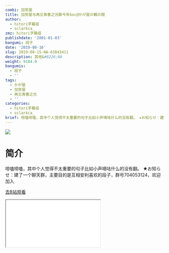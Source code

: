 ```yaml
---
combi: 加贺屋
title: 加贺屋与再见青春之光聊今年koc@かが屋の鶴の間
author:
  - hitori字幕组
  - sclarkca_
zmz: hitori字幕组
publishdate: '2001-01-03'
bangumi: 段子
date: '2019-08-16'
slug: 2019-08-15-NA-63843411
description: 其他&#8226;NA
weight: 9184.0
bangumis:
  - 段子
  - ''
tags:
  - かが屋
  - 加贺屋
  - 再见青春之光
  - ''
categories:
  - hitori字幕组
  - sclarkca_
brief: 唠嗑唠嗑，其中个人觉得不太重要的句子比如小声嘀咕什么的没有翻。 ★お知らせ：建了一个聊天群，主要目的是互相安利喜欢的段子，群号704053124，欢迎加入
---
```

![](https://raw.githubusercontent.com/tcgriffith/owaraisite/master/static/tmpimg/f169a9c9de78dfb536d258f4353aad83453b0904.jpg.480.jpg)
# 简介  
唠嗑唠嗑，其中个人觉得不太重要的句子比如小声嘀咕什么的没有翻。
★お知らせ：建了一个聊天群，主要目的是互相安利喜欢的段子，群号704053124，欢迎加入  

[去B站观看](https://www.bilibili.com/video/av63843411/)
<div class ="resp-container"><iframe class="testiframe" src="//player.bilibili.com/player.html?aid=63843411"", scrolling="no", allowfullscreen="true" > </iframe></div> 
